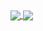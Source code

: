 <a href="https://github.com/HitzzDoesCoding/stats">
  <img align="center" src="https://github-readme-stats.vercel.app/api?username=HitzzDoesCoding&show_icons=true&theme=github_dark&count_private=true" />
</a>
<a href="https://github.com/HitzzDoesCoding/stats">
  <img id="2" align="center" src="https://github-readme-stats.vercel.app/api/top-langs/?username=HitzzDoesCoding&langs_count=5&&theme=github_dark&count_private=true" />
</a>

